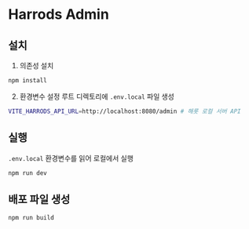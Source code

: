 # Harrods Admin

## 설치

1. 의존성 설치
```sh
npm install
```

2. 환경변수 설정
루트 디렉토리에 `.env.local` 파일 생성
```sh
VITE_HARRODS_API_URL=http://localhost:8080/admin # 해롯 로컬 서버 API
```

## 실행
`.env.local` 환경변수를 읽어 로컬에서 실행
```sh
npm run dev
```

## 배포 파일 생성
```sh
npm run build
```

